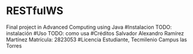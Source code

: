 # RESTfulWS
Final project in Advanced Computing using Java
#Instalacion
TODO: instalación
#Uso
TODO: como usa
#Créditos
Salvador Alexandro Ramírez Martínez
Matrícula: 2823053
#Licencia
Estudiante, Tecmilenio Campus las Torres
